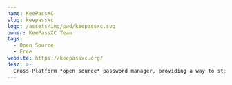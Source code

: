 ```yaml
---
name: KeePassXC
slug: keepassxc
logo: /assets/img/pwd/keepassxc.svg
owner: KeePassXC Team
tags:
  - Open Source
  - Free
website: https://keepassxc.org/
desc: >-
  Cross-Platform *open source* password manager, providing a way to store your login credentials such as passwords, IDs and much more **offline** in a single file.
---
```

